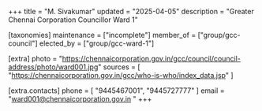 +++
title = "M. Sivakumar"
updated = "2025-04-05"
description = "Greater Chennai Corporation Councillor Ward 1"

[taxonomies]
maintenance = ["incomplete"]
member_of = ["group/gcc-council"]
elected_by = ["group/gcc-ward-1"]

[extra]
photo = "https://chennaicorporation.gov.in/gcc/council/council-address/photo/ward001.jpg"
sources = [
    "https://chennaicorporation.gov.in/gcc/who-is-who/index_data.jsp"
]

[extra.contacts]
phone = [
    "9445467001", 
    "9445727777"
]
email = "ward001@chennaicorporation.gov.in "
+++
